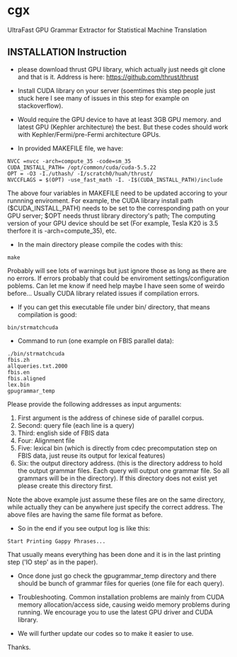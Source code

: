 # cgx
UltraFast GPU Grammar Extractor for Statistical Machine Translation

INSTALLATION Instruction
------------------------------------------------------------------
- please download thrust GPU library, which actually just needs git clone and that is it. Address is here: https://github.com/thrust/thrust

- Install CUDA library on your server (soemtimes this step people just stuck here I see many of issues in this step for example on stackoverflow).

- Would require the GPU device to have at least 3GB GPU memory. and latest GPU (Kephler architecture)  the best. But these codes should work with Kephler/Fermi/pre-Fermi architecture GPUs.

- In provided MAKEFILE file, we have:
```
NVCC =nvcc -arch=compute_35 -code=sm_35
CUDA_INSTALL_PATH= /opt/common/cuda/cuda-5.5.22
OPT = -O3 -I./uthash/ -I/scratch0/huah/thrust/
NVCCFLAGS = $(OPT) -use_fast_math -I. -I$(CUDA_INSTALL_PATH)/include 
```
The above four variables in MAKEFILE need to be updated accoring to your runnning enviroment. For example, the CUDA library install path ($CUDA_INSTALL_PATH) needs to be set to the corresponding path on your GPU server; $OPT needs thrust library directory's path; The computing version of your GPU device should be set (For example, Tesla K20 is 3.5 therfore it is -arch=compute_35), etc. 

- In the main directory please compile the codes with this:
```
make
```
Probably will see lots of warnings but just ignore those as long as there are no errors. If errors probably that could be enviroment settings/configuration poblems. Can let me know if need help maybe I have seen some of weirdo before... Usually CUDA library related issues if compilation errors.

- If you can get this executable file under bin/ directory, that means compilation is good:
```
bin/strmatchcuda
```

- Command to run (one example on FBIS parallel data):
```
./bin/strmatchcuda 
fbis.zh 
allqueries.txt.2000 
fbis.en
fbis.aligned 
lex.bin 
gpugrammar_temp
```
Please provide the following addresses as input arguments:
  1. First argument is the address of chinese side of parallel corpus.
  2. Second: query file (each line is a query)
  3. Third: english side of FBIS data
  4. Four: Alignment file
  5. Five: lexical bin (which is directly from cdec precomputation step on FBIS data, just reuse its output for lexical features)
  6. Six: the output directory address. (this is the directory address to hold the output grammar files. Each query will output one grammar file. So all grammars will be in the directory). If this directory does not exist yet please create this directory first.

Note the above example just assume these files are on the same directory, while actually they can be anywhere just specify the correct address. The above files are having the same file format as before.

- So in the end if you see output log is like this:
```
Start Printing Gappy Phrases...
```
That usually means everything has been done and it is in the last printing step ('IO step' as in the paper).

- Once done just go check the  gpugrammar_temp directory and there should be bunch of grammar files for queries (one file for each query).

- Troubleshooting. Common installation problems are mainly from CUDA memory allocation/access side, causing weido memory problems during running. We encourage you to use the latest GPU driver and CUDA library. 
- We will further update our codes so to make it easier to use.



Thanks.

